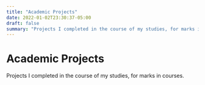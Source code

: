 ```yaml
---
title: "Academic Projects"
date: 2022-01-02T23:30:37-05:00
draft: false
summary: "Projects I completed in the course of my studies, for marks in certain courses."
---
```


# Academic Projects

Projects I completed in the course of my studies, for marks in courses.
